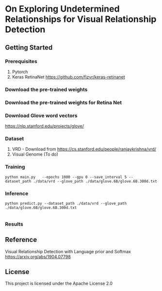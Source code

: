 # On Exploring Undetermined Relationships for Visual Relationship Detection

## Getting Started
### Prerequisites
1. Pytorch
2. Keras RetinaNet https://github.com/fizyr/keras-retinanet

### Download the pre-trained weights


### Download the pre-trained weights for Retina Net


### Download Glove word vectors
https://nlp.stanford.edu/projects/glove/

### Dataset
1) VRD - Download from  https://cs.stanford.edu/people/ranjaykrishna/vrd/
2) Visual Genome (To do)

 
### Training
```
python main.py   --epochs 1000 --gpu 0 --save_interval 5 --dataset_path ./data/vrd --glove_path ./data/glove.6B/glove.6B.300d.txt
```

### Inference
```
python predict.py --dataset_path ./data/vrd --glove_path ./data/glove.6B/glove.6B.300d.txt


```

### Results
<!-- ![alt text](./outputs/sf.jpg)
 -->



## Reference
Visual Relationship Detection with Language prior and Softmax
https://arxiv.org/abs/1904.07798


## License
This project is licensed under the Apache License 2.0


